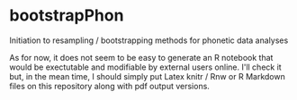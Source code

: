 # bootstrapPhon
Initiation to resampling / bootstrapping methods for phonetic data analyses

As for now, it does not seem to be easy to generate an R notebook that would be exectutable and modifiable by external users online. I'll check it but, in the mean time, I should simply put Latex knitr / Rnw or R Markdown files on this repository along with pdf output versions. 
